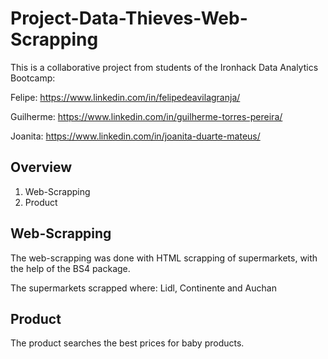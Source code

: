 # Project-Data-Thieves-Web-Scrapping

This is a collaborative project from students of the Ironhack Data Analytics Bootcamp:

Felipe: https://www.linkedin.com/in/felipedeavilagranja/

Guilherme: https://www.linkedin.com/in/guilherme-torres-pereira/

Joanita: https://www.linkedin.com/in/joanita-duarte-mateus/

## Overview

1. Web-Scrapping
2. Product


## Web-Scrapping

The web-scrapping was done with HTML scrapping of supermarkets, with the help of the BS4 package.

The supermarkets scrapped where: Lidl, Continente and Auchan

## Product

The product searches the best prices for baby products.
